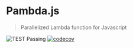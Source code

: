# Pambda.js 
>  Parallelized Lambda function for Javascript

![TEST Passing](https://github.com/tim-hub/pambdajs/workflows/Test/badge.svg) [![codecov](https://codecov.io/gh/tim-hub/pambdajs/branch/master/graph/badge.svg)](https://codecov.io/gh/tim-hub/pambdajs)


